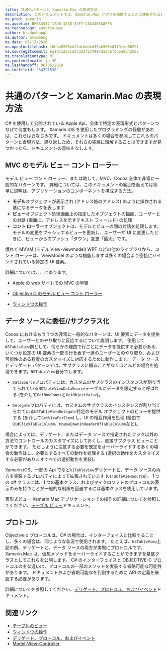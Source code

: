 ```yaml
---
title: 共通のパターンと Xamarin.Mac の表現方法
description: このドキュメントでは、Xamarin.Mac アプリを構築するときに使用される共通の設計パターンについて説明します。 これは、モデル ビュー コント ローラー パターンでは、データ ソースとデリゲート パターン、およびプロトコルについて説明します。
ms.prod: xamarin
ms.assetid: BF0A3517-17D8-453D-87F7-C8A34BEA8FF5
ms.technology: xamarin-mac
author: bradumbaugh
ms.author: brumbaug
ms.date: 06/17/2016
ms.openlocfilehash: f6bba5575edf2dcbddbd354b590e03f9fed06291
ms.sourcegitcommit: ea1dc12a3c2d7322f234997daacbfdb6ad542507
ms.translationtype: MT
ms.contentlocale: ja-JP
ms.lasthandoff: 06/05/2018
ms.locfileid: "34791538"
---
```

# <a name="common-patterns-and-idioms-in-xamarinmac"></a>共通のパターンと Xamarin.Mac の表現方法

C# を使用して公開されている Apple Api、全体で特定の表現形式とパターンつなげて何度もします。 Xamarin.iOS を使用したプログラミングの経験があれば、これらはおなじみです。 ドキュメントは多くの場合を参照してこれらのパターンと表現方法、繰り返しため、それらの実線に理解することはできますが見つかったら、ドキュメントの意味をなします。

## <a name="mvc---model-view-controller"></a>MVC のモデル ビュー コント ローラー

モデル ビュー コント ローラー、または略して、MVC、Cocoa 全体で非常に一般的なパターンです。 詳細については、このドキュメントの範囲を超えては簡単に説明は、アプリケーションのコンポーネントを構成する方法。

- **モデル**オブジェクトが表示され (アドレス帳のアドレス) のように操作される基になるデータを表します
- **ビュー**オブジェクト処理画面上の指定したオブジェクトの描画、ユーザーとの対話 (画面に、アドレスを示すテキスト フィールド) の処理
- **コント ローラー**オブジェクトは、モデルとビューの間の対話を処理します。 モデルの変更をプッシュするビューを更新し、ユーザーが UI に変更したときに、ビューからのプッシュ「ダウン」変更「最大」です。

慣れて MVVM (モデル View-viewmodel) WPF などの他のライブラリから、コント ローラーは、ViewModel のような機能しますは多くの場合より密接にバインドされている特定の UI 要素。

詳細についてはここにあります。

- [Apple の web サイトでの MVC の学習](https://developer.apple.com/library/ios/documentation/general/conceptual/devpedia-cocoacore/MVC.html)

- [Objective C のモデル ビュー コント ローラー](https://developer.apple.com/library/ios/documentation/general/conceptual/CocoaEncyclopedia/Model-View-Controller/Model-View-Controller.html)
- [ウィンドウの操作](~/mac/user-interface/window.md)

## <a name="data-source--delegate--subclassing"></a>データ ソースに委任//サブクラス化

Cocoa におけるもう 1 つの非常に一般的なパターンは、UI 要素にデータを提供して、ユーザーとのやり取りに反応するについて説明します。 使用して`NSTableView`例として、何らかの理由で行ごとにデータを提供する必要がある、いくつか設定の UI 要素の一部の行を表す一連のユーザーとのやり取り、および可能性のある程度のカスタマイズに対応するために動作します。 データ ソースとデリゲート パターンでは、サブクラスに頼ることがなくほとんどの場合を処理できます。`NSTableView`自分でします。

- `DataSource`プロパティには、カスタムのサブクラスのインスタンスが割り当てられている`NSTableViewDataSource`テーブルにデータを設定すると呼ばれる (を介して`GetRowCount`と`GetObjectValue`)。

- `Delegate`プロパティには、カスタムのサブクラスのインスタンスが割り当てられている`NSTableViewDelegate`特定のモデル オブジェクトのビューを提供する (を介して`GetViewForItem`) し、UI の相互作用を処理 (経由で`DidClickTableColumn`、`MouseDownInHeaderOfTableColumn`など)。

場合によっては、デリゲート、またはデータ ソースで指定されたフック以外の方法でコントロールのカスタマイズにしておくし、直接サブクラス ビューことができます。 ただしように注意する必要を既定をオーバーライドする多くの場合の動作はし、必要とするすべての動作を処理する (選択の動作をカスタマイズする必要がありますすべての選択動作を実装)。

Xamarin.iOS、一部の Api でなど`UITableView`デリゲートと、データ ソースの両方を実装するプロパティによって拡張されています (`UITableViewSource`)。 1 つの c# クラスには、1 つの基本クラス、およびマイクロソフトのプロトコルの表示のみを持つことが一般的な制限を回避するには基本クラスを使用しています。

表形式ビュー Xamarin.Mac アプリケーションでの操作の詳細についてを参照してください、[テーブル ビュー](~/mac/user-interface/table-view.md)ドキュメント。

## <a name="protocols"></a>プロトコル

Objective c プロトコルは、C# の場合は、インターフェイスと比較することし、多くの場合は、同じような状況で使用されます。 たとえば、`NSTableView`上記の例、デリゲートと、データ ソースの両方が実際にプロトコルです。 Xamarin.Mac は、仮想メソッドをオーバーライドすることができますを基底クラスとしてこれらを公開します。 C# のインターフェイスと OBJECTIVE-C プロトコルの主な違いは、プロトコルの一部のメソッドを実装する省略可能な可能性があります。 ドキュメントおよび省略可能なを判別するために API の定義を確認する必要があります。

詳細についてを参照してください、[デリゲート、プロトコル、およびイベント](~/ios/app-fundamentals/delegates-protocols-and-events.md)ドキュメント。



## <a name="related-links"></a>関連リンク

- [テーブルのビュー](~/mac/user-interface/table-view.md)
- [ウィンドウの操作](~/mac/user-interface/window.md)
- [デリゲート、プロトコル、およびイベント](~/ios/app-fundamentals/delegates-protocols-and-events.md)
- [Model-View-Controller](https://developer.apple.com/library/ios/documentation/general/conceptual/CocoaEncyclopedia/Model-View-Controller/Model-View-Controller.html)
